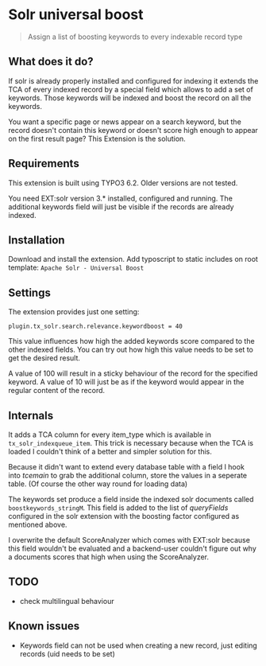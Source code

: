 Solr universal boost
====================

> Assign a list of boosting keywords to every indexable record type

## What does it do?

If solr is already properly installed and configured for indexing it extends the TCA of every indexed record by a
special field which allows to add a set of keywords.
Those keywords will be indexed and boost the record on all the keywords.

You want a specific page or news appear on a search keyword, but the record doesn't contain this keyword or doesn't
score high enough to appear on the first result page?
This Extension is the solution.

## Requirements

This extension is built using TYPO3 6.2. Older versions are not tested.

You need EXT:solr version 3.* installed, configured and running. The additional keywords field will just be visible if the records are already indexed.

## Installation

Download and install the extension. Add typoscript to static includes on root template: `Apache Solr - Universal Boost`

## Settings

The extension provides just one setting:

	plugin.tx_solr.search.relevance.keywordboost = 40

This value influences how high the added keywords score compared to the other indexed fields.
You can try out how high this value needs to be set to get the desired result.

A value of 100 will result in a sticky behaviour of the record for the specified keyword.
A value of 10 will just be as if the keyword would appear in the regular content of the record.

## Internals

It adds a TCA column for every item_type which is available in `tx_solr_indexqueue_item`. This trick is necessary because when the TCA is loaded I couldn't think of a better and simpler solution for this.

Because it didn't want to extend every database table with a field I hook into *tcemain* to grab the additional column, store the values in a seperate table. (Of course the other way round for loading data)

The keywords set produce a field inside the indexed solr documents called `boostkeywords_stringM`. This field is added to the list of *queryFields* configured in the solr extension with the boosting factor configured as mentioned above.

I overwrite the default ScoreAnalyzer which comes with EXT:solr because this field wouldn't be evaluated and a backend-user couldn't figure out why a documents scores that high when using the ScoreAnalyzer.

## TODO

- check multilingual behaviour

## Known issues

- Keywords field can not be used when creating a new record, just editing records (uid needs to be set)